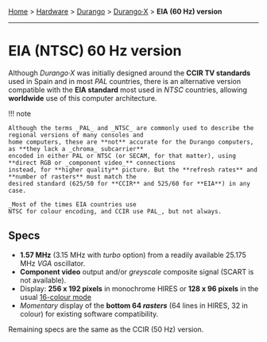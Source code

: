 [Home](../../index.md) > [Hardware](../../hardware.md) > [Durango](../arch.md) > [Durango·X](../durango.md) > **EIA (60 Hz) version**
___
# EIA (NTSC) 60 Hz version

Although _Durango·X_ was initially designed around the **CCIR TV standards** used in Spain and in most _PAL_ countries,
there is an alternative version compatible with the **EIA standard** most used in _NTSC_ countries, allowing
**worldwide** use of this computer architecture.

!!! note

	Although the terms _PAL_ and _NTSC_ are commonly used to describe the regional versions of many consoles and
 	home computers, these are **not** accurate for the Durango computers, as **they lack a _chroma_ subcarrier**
	encoded in either PAL or NTSC (or SECAM, for that matter), using **direct RGB or _component video_** connections
	instead, for **higher quality** picture. But the **refresh rates** and **number of rasters** must match the
	desired standard (625/50 for **CCIR** and 525/60 for **EIA**) in any case.
	
	_Most of the times EIA countries use
	NTSC for colour encoding, and CCIR use PAL_, but not always.

## Specs

- **1.57 MHz** (3.15 MHz with _turbo_ option) from a readily available 25.175 MHz _VGA_ oscillator.
- **Component video** output and/or _greyscale_ composite signal (SCART is not available).
- Display: **256 x 192 pixels** in monochrome HIRES or **128 x 96 pixels** in the usual [16-colour mode](palette.md)
- _Momentary_ display of the **bottom 64 _rasters_** (64 lines in HIRES, 32 in colour) for existing software compatibility.

Remaining specs are the same as the CCIR (50 Hz) version.
 
